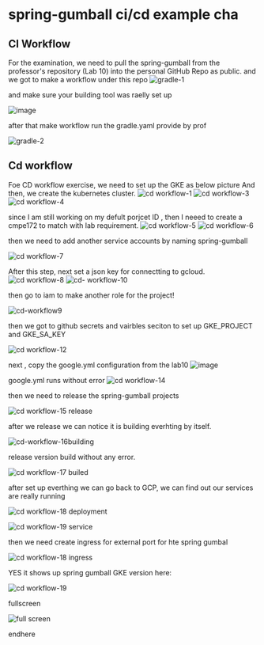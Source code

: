 # spring-gumball ci/cd example cha


## CI Workflow
For the examination, we need to pull the spring-gumball from the professor's repository (Lab 10) into the personal GitHub Repo as public.
and we got to make a workflow under this repo
![gradle-1](https://github.com/mujunyu520/spring-gumball-cicd/assets/60667298/e5677516-8cfc-4a01-88d6-b7c815befa39)


and make sure your building tool was raelly set up

![image](https://github.com/mujunyu520/spring-gumball-cicd/assets/60667298/2e904c96-0dcd-4a27-a140-c3118fe2e569)

after that make workflow run the gradle.yaml provide by prof

![gradle-2](https://github.com/mujunyu520/spring-gumball-cicd/assets/60667298/fb8d1cfb-e883-4a39-b2fa-8b5e8ecb680a)


## Cd workflow

Foe CD workflow exercise, we need to set up the GKE as below picture And then, we create the kubernetes cluster.
![cd workflow-1](https://github.com/mujunyu520/spring-gumball-cicd/assets/60667298/b3d09532-fd55-4f5d-b092-3eed4d8e2a4e)
![cd workflow-3](https://github.com/mujunyu520/spring-gumball-cicd/assets/60667298/8ab65b93-d36c-4672-afa8-1c6bf2ddfba4)
![cd workflow-4](https://github.com/mujunyu520/spring-gumball-cicd/assets/60667298/170b962b-bc78-4ffa-8201-40a99d9d5915)

since I am still working on my defult porjcet ID , then I neeed to create a cmpe172 to match with lab requirement.
![cd workflow-5](https://github.com/mujunyu520/spring-gumball-cicd/assets/60667298/8a252d9b-0ac5-4306-a19c-f2bcdec88789)
![cd workflow-6](https://github.com/mujunyu520/spring-gumball-cicd/assets/60667298/b567be1c-be99-45c7-b104-7f4a78075771)

then we need to add another service accounts by naming spring-gumball

![cd workflow-7](https://github.com/mujunyu520/spring-gumball-cicd/assets/60667298/b68f9122-84d2-4538-a99e-8530bfe4720d)


After this step, next set a json key for connectting to gcloud.
![cd workflow-8](https://github.com/mujunyu520/spring-gumball-cicd/assets/60667298/58f69912-cf41-493d-8f02-938a8c818b13)
![cd- workflow-10](https://github.com/mujunyu520/spring-gumball-cicd/assets/60667298/ba83c9a3-8555-47cc-9568-8eeb39964909)

then go to iam to make another role for the project!

![cd-workflow9](https://github.com/mujunyu520/spring-gumball-cicd/assets/60667298/edd9c531-bc80-4735-a4c6-2ce368c555dd)


then we got to github secrets and vairbles seciton to set up GKE_PROJECT and GKE_SA_KEY 

![cd workflow-12](https://github.com/mujunyu520/spring-gumball-cicd/assets/60667298/55ac12ae-467d-4539-92c0-9ddd90b9cf55)

next , copy the google.yml configuration from the lab10 
![image](https://github.com/mujunyu520/spring-gumball-cicd/assets/60667298/eefaf3f6-1cf5-4266-91b9-a8ebc722a29a)

google.yml runs without error
![cd workflow-14](https://github.com/mujunyu520/spring-gumball-cicd/assets/60667298/84414158-d304-461c-afb8-4ccc30911dc4)



then we need to release the spring-gumball projects


![cd workflow-15 release](https://github.com/mujunyu520/spring-gumball-cicd/assets/60667298/fd356340-5a2f-4df7-bde8-26ea03c3ce0c)

after we release we can notice it is building everhting by itself.

![cd-workflow-16building](https://github.com/mujunyu520/spring-gumball-cicd/assets/60667298/e6d0a087-c2b0-45dc-8496-eef65638dcfe)


release version build without any error.

![cd workflow-17 builed](https://github.com/mujunyu520/spring-gumball-cicd/assets/60667298/31fcc01d-dfdf-41c7-b054-5fab44614620)


after set up everthing we can go back to GCP, we can find out our services are really running 

![cd workflow-18 deployment](https://github.com/mujunyu520/spring-gumball-cicd/assets/60667298/31a2506f-7eec-482f-9e71-a4d97ae74040)


![cd workflow-19 service](https://github.com/mujunyu520/spring-gumball-cicd/assets/60667298/06da3651-d996-4594-b2d8-b23deb9b8a27)

then we need create ingress for external port for hte spring gumbal

![cd workflow-18 ingress](https://github.com/mujunyu520/spring-gumball-cicd/assets/60667298/471886ca-ef06-4c52-92ee-20aa7c2050c8)


YES it shows up spring gumball GKE version here:

![cd workflow-19](https://github.com/mujunyu520/spring-gumball-cicd/assets/60667298/70d7c20c-a0cf-4593-a123-150399609e5a)


fullscreen

![full screen](https://github.com/mujunyu520/spring-gumball-cicd/assets/60667298/a38692f9-0709-4417-af76-98ba084626ed)

endhere

